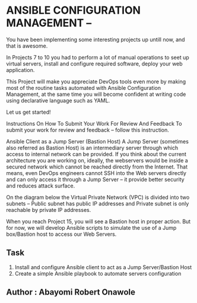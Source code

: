 # ANSIBLE CONFIGURATION MANAGEMENT – 

You have been implementing some interesting projects up untill now, and that is awesome.

In Projects 7 to 10 you had to perform a lot of manual operations to seet up virtual servers, install and configure required software,
deploy your web application.

This Project will make you appreciate DevOps tools even more by making most of the routine tasks automated with Ansible Configuration
Management, at the same time you will become confident at writing code using declarative language such as YAML.

Let us get started!

Instructions On How To Submit Your Work For Review And Feedback
To submit your work for review and feedback – follow this instruction.

Ansible Client as a Jump Server (Bastion Host)
A Jump Server (sometimes also referred as Bastion Host) is an intermediary server through which access to internal network can be
provided. If you think about the current architecture you are working on, ideally, the webservers would be inside a secured network
which cannot be reached directly from the Internet. That means, even DevOps engineers cannot SSH into the Web servers directly and
can only access it through a Jump Server – it provide better security and reduces attack surface.

On the diagram below the Virtual Private Network (VPC) is divided into two subnets – Public subnet has public IP addresses and Private
subnet is only reachable by private IP addresses.


When you reach Project 15, you will see a Bastion host in proper action. But for now, we will develop Ansible scripts to simulate
the use of a Jump box/Bastion host to access our Web Servers.

## Task

1. Install and configure Ansible client to act as a Jump Server/Bastion Host
2. Create a simple Ansible playbook to automate servers configuration


## Author : Abayomi Robert Onawole
